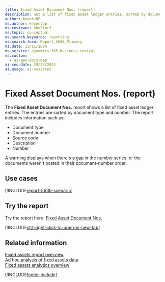 ```yaml
---
title: Fixed Asset Document Nos. (report)
description: Get a list of fixed asset ledger entries, sorted by document type and number. Use it to audit your fixed assets transactions.
author: kennieNP
ms.author: kepontop
ms.reviewer: bholtorf
ms.topic: conceptual
ms.search.keywords: reporting
ms.search.form: Report_5636_Primary
ms.date: 11/11/2024
ms.service: dynamics-365-business-central
ms.custom:
  - ai-gen-docs-bap
ai-seo-date: 10/23/2024
ai.usage: ai-assisted
---
```


# Fixed Asset Document Nos. (report)

The **Fixed Asset Document Nos.** report shows a list of fixed asset ledger entries. The entries are sorted by document type and number. The report includes information such as:

- Document type
- Document number
- Source code
- Description
- Number

A warning displays when there's a gap in the number series, or the documents weren't posted in their document-number order.

## Use cases

[!INCLUDE[report-5636-scenario](../includes/report-5636-scenario-include.md)]

<!-- 

Prompt

Below is a report in an ERP system. Provide 3-4 use cases for different personas working with fixed asset management or finance for fixed assets.

Format like this:    
  
As a <persona>, use the report to    
* use case 1  
* use case 2    

Do not capitalize the persona names. 

Do not start lines with "Use the data to"

## Report name
Fixed Asset Document Nos.

## Report description

### What the report does

### Use cases

Please include your data sources and URLs

-->

## Try the report

Try the report here: [Fixed Asset Document Nos.](https://businesscentral.dynamics.com?report=5636)

[!INCLUDE[ctrl-right-click-to-open-in-new-tab](../includes/ctrl-right-click-to-open-in-new-tab.md)]

## Related information

[Fixed assets report overview](../fa-reports.md)  
[Ad hoc analysis of fixed assets data](../ad-hoc-analysis-fa.md)  
[Fixed assets analytics overview](../fa-analytics-overview.md)  

[!INCLUDE[footer-include](../includes/footer-banner.md)]